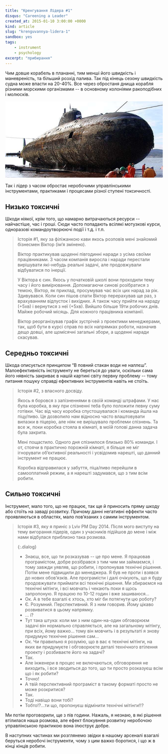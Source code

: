 ```yaml
---
title: "Кренгування Лідера #1"
disqus: "Careening a Leader"
created_at: 2015-01-10 3:00:00 +0000
kind: article
slug: "krenguvannya-lidera-1"
sandbox: yes
tags:
    - instrument
    - psychology
excerpt: "прибирання"
---
```


Чим довше корабель в плананні, тим менші його швидкість і маневреність, та більший розхід палива.  Так під кінець сезону швидкість судна може впасти на 20-40%.  Все через обростаня днища корабля різними морскими організмами -- в основному колоніями ракоподібних і молюсків.

![Підводний човен обріс морскими організмами](/assets/img/SubmarineBioFouled.jpg)

Так і лідер з часом обростає неробочими управлінськими інструментами, практиками і процесами різної ступені токсичності.

Низько токсичні
---------------
Шкоди ніякої, крім того, що намарно витрачаються ресурси -- найчастіше, час і гроші.  Сюди часто попадають всілякі мотузкові курси, одноразові командоутворюючі події і т.д. і т.п.

> Історія #1, яку за філіжанкою кави якось розповів мені знайомий бізнесмен Віктор (ім’я змінено).
>
> Віктор практикував щоденні півгодинні наради з усіма своїми працівниками.  З часом компанія виросла і наради перестали вирішувати які-небудь реальні задачі, але продовжували відбуватися по інерції.
>
> У Віктора є син.  Якось у початковій школі вони проходили тему часу і його вимірювання.  Допомагаючи синові розібратися з темою, Віктор, як приклад, просумував час всіх цих нарад за рік.  Здивувався. Коли син пішов спати Віктор перерахував ще раз, з врахуванням відпусток і вихідних. А також часу прийти на нараду (+5хв) і вернутися з неї (+5хв).  Вийшло більше 19ти робочих днів. Майже робочий місяць.  Для кожного працівника компанії.
>
> Віктор реорганізував графік зустрічей з проектими менеджерами, так, щоб бути в курсі справ по всіх напрямках роботи, назначив дещо довші, але щомісячні загальні збори, а щоденні наради скасував.

Середньо токсичні
-----------------
Шкода описується принципом “В повний стакан води не наллєш”.  Малоефективність інструменту не береться до уваги, оскільки сама його нявність закриває в нашій картині світу первну проблему -- тому питання пошуку справді ефективних інструментів навіть не стоїть.

> Історія #2, з власного досвіду.
>
> Якось я боровся з запізненнями в своїй команді штрафами.  У нас була коробка, в яку при спізненні теба було положити певну суму готівки.  Час від часу коробка спустошувалася і команда йшла на піцу/пиво. Це дозволило нам відносно часто влаштовувати вилазки в піцерію, але ніяк не вирішувало проблеми спізнень.  Та все ж, поки коробка стояла в кімнаті, в моїй голові данна задача була закрита.
>
> Мені пощастило.  Одного дня спізнилося близько 80% команди.  І от, стоячи в практично порожній кімнаті, я більше не міг ігнорувати об’єктивної реальності і усвідомив нарешті, що данний інструмент не працює.
>
> Коробка відправилася у забуття, піца/пиво перейшли в самооплатний режим, а я нарешті задумався, що з тим всім робити.

Сильно токсичні
---------------
Інструмент, мало того, що не працює, так ще й приносить пряму шкоду або стоїть на заваді розвитку.  Причому данні негативні еффекти часто проявляються в областях, мало пов’язаних з самим інструментом.

> Історія #3, яку я приніс з Lviv PM Day 2014.  Після мого виступу на тему вигорання лідерів, один з учасників підійшов до мене і між нами відбулася приблизно така розмова.
> 
> {:.dialog}
> - Знаєш, все, що ти розказував -- це про мене.  Я працював програмістом, добре розібрався з тим чим ми займаємся, і тому завжди уявляв, що робити, і пропонував технічні рішення.  Потім мене підвищили до менеджера.  Я був не проти і взявся до нових обов’язків.  Але програмісти і далі очікують, що я буду продовжувати приймати всі технічні рішення.  Ми збираємся на технічні мітінги, і всі мовчать і чекають поки я щось запропоную.  Я працюю по 10-12 годин і вже зашиваюся...
> - Ок.  А в тебе взагалі є хтось, хто міг би потягнути цю роботу?
> - Є. Розумний. Перспективний.  Я з ним говорив.  Йому цікаво розвиватися в цьому напрямку.
> - ... і?
> - Тут така штука: коли ми з ним один-на-один обговорюєм задачі він нормально справляється, але на загальному мітінгу, при всіх, йому важко... тому він мовчить і в результаті я знову придумую технічне рішення сам...
> - Ок.  Чи правильно я розумію, що в вас є технічні мітінги, на яких ви придумуєте і обговорюєте деталі технічного втілення проекту і розбиваєте його на задачі?
> - Так.
> - Але інженери в процес не включаються, обговорення не виходить, і все зводиться до того, що ти просто розказуєш всім що і як робити?
> - Точно!
> - А твій перспективний програміст в такому форматі просто не може розкритися?
> - Так.
> - Тоді навіщо вони тобі?
> - Тобто!?...ти що, пропонуєш відмінити технічні мітінги!!?

Ми потім проговорили, ще з пів години.  Нажаль, я незнаю, в які рішення втілилася наша розмова, але ефект блокувння розвитку неробочою управлінською практикою вона ілюструє добре.

В наступних частинах ми розглянемо звідки в нашому арсеналі взагалі беруться неробочі інструменти, чому з цим важко боротися, і що ж в кінці кінців робити. 
